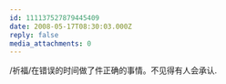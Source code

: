 ```yaml
---
id: 111137527879445409
date: 2008-05-17T08:30:03.000Z
reply: false
media_attachments: 0
---
```


/祈福/在错误的时间做了件正确的事情。不见得有人会承认.

